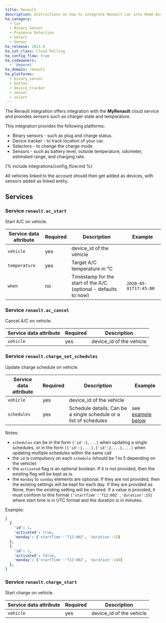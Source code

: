 ```yaml
---
title: Renault
description: Instructions on how to integrate Renault car into Home Assistant.
ha_category:
  - Car
  - Binary Sensor
  - Presence Detection
  - Select
  - Sensor
ha_release: 2021.8
ha_iot_class: Cloud Polling
ha_config_flow: true
ha_codeowners:
  - '@epenet'
ha_domain: renault
ha_platforms:
  - binary_sensor
  - button
  - device_tracker
  - sensor
  - select
---
```


The Renault integration offers integration with the **MyRenault** cloud service and provides sensors such as charger state and temperature.

This integration provides the following platforms:

- Binary sensors - such as plug and charge status.
- Device tracker - to track location of your car.
- Selectors - to change the charge mode.
- Sensors - such as battery level, outside temperature, odometer, estimated range, and charging rate.

{% include integrations/config_flow.md %}

All vehicles linked to the account should then get added as devices, with sensors added as linked entity.

## Services

### Service `renault.ac_start`

Start A/C on vehicle.

  | Service data attribute | Required | Description | Example |
  | ---------------------- | -------- | ----------- | ------- |
  | `vehicle`| yes | device_id of the vehicle | |
  | `temperature` | yes | Target A/C temperature in °C | |
  | `when` | no | Timestamp for the start of the A/C (optional - defaults to now) | `2020-05-01T17:45:00` |

### Service `renault.ac_cancel`

Cancel A/C on vehicle.

  | Service data attribute | Required | Description |
  | ---------------------- | -------- | ----------- |
  | `vehicle`| yes | device_id of the vehicle |

### Service `renault.charge_set_schedules`

Update charge schedule on vehicle.

  | Service data attribute | Required | Description | Example |
  | ---------------------- | -------- | ----------- | ------- |
  | `vehicle`| yes | device_id of the vehicle |
  | `schedules` | yes | Schedule details. Can be a single schedule or a list of schedules | see [example below](#schedule_example) |
  
Notes:

- `schedules` can be in the form `{'id':1,...}` when updating a single schedules, or in the form `[{'id':1,...},{'id':2,...},...]` when updating multiple schedules within the same call
- the `id` is compulsory on each `schedule` (should be 1 to 5 depending on the vehicle)
- the `activated` flag is an optional boolean. If it is not provided, then the existing flag will be kept as is.
- the `monday` to `sunday` elements are optional. If they are not provided, then the existing settings will be kept for each day. If they are provided as None, then the existing setting will be cleared. If a value is provided, it must conform to this format `{'startTime':'T12:00Z','duration':15}` where start time is in UTC format and the duration is in minutes.

<a name="schedule_example">Example</a>:

```yaml
[
  { 
    'id': 1, 
    'activated': true, 
    'monday': {'startTime':'T12:00Z', 'duration':15} 
  }, 
  { 
    'id': 2, 
    'activated': false, 
    'monday': {'startTime':'T12:00Z', 'duration':240} 
  },
]
```

### Service `renault.charge_start`

Start charge on vehicle.

  | Service data attribute | Required | Description |
  | ---------------------- | -------- | ----------- |
  | `vehicle`| yes | device_id of the vehicle |

